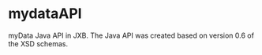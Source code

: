 # mydataAPI
myData Java API in JXB.
The Java API was created based on version 0.6 of the XSD schemas.
